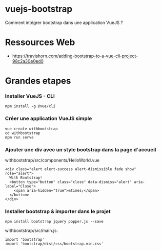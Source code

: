 # vuejs-bootstrap
Comment intégrer bootstrap dans une application VueJS ?

# Ressources Web
- https://travishorn.com/adding-bootstrap-to-a-vue-cli-project-98c2a30e0ed0

# Grandes etapes
### Installer VueJS - CLI
```
npm install -g @vue/cli
```
### Créer une application VueJS simple
```
vue create withbootstrap
cd withbootstrap
npm run serve
```

### Ajouter une div avec un style bootstrap dans la page d'accueil
withbootstrap/src/components/HelloWorld.vue
```
<div class="alert alert-success alert-dismissible fade show" role="alert">
  With Bootstrap!
  <button type="button" class="close" data-dismiss="alert" aria-label="Close">
    <span aria-hidden="true">&times;</span>
  </button>
</div>
```

### Installer bootstrap & importer dans le projet
```
npm install bootstrap jquery popper.js --save
```
withbootstrap/src/main.js:
```
import 'bootstrap'
import 'bootstrap/dist/css/bootstrap.min.css'
```